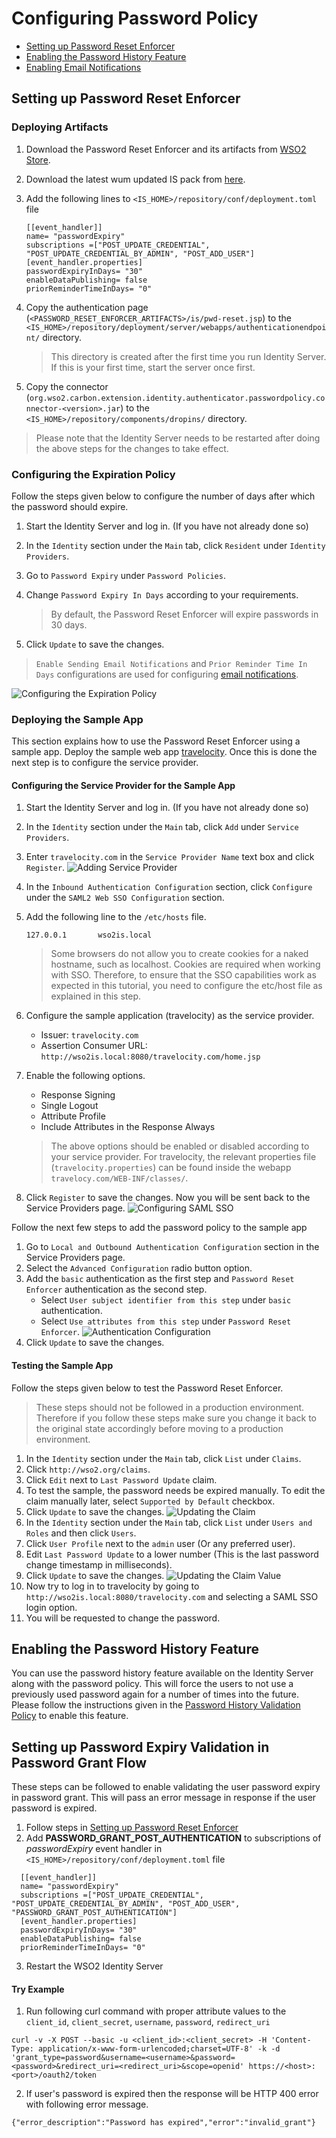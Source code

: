 # Configuring Password Policy

* [Setting up Password Reset Enforcer](#setting-up-password-reset-enforcer)
* [Enabling the Password History Feature](#enabling-the-password-history-feature)
* [Enabling Email Notifications](#enabling-email-notifications)

## Setting up Password Reset Enforcer

### Deploying Artifacts

1. Download the Password Reset Enforcer and its artifacts from [WSO2 Store](https://store.wso2.com/store/assets/isconnector/details/502efeb1-cc59-4b62-a197-8c612797933c).

2. Download the latest wum updated IS pack from [here](https://wso2.com/identity-and-access-management/).

2. Add the following lines to `<IS_HOME>/repository/conf/deployment.toml` file

   ```
   [[event_handler]]
   name= "passwordExpiry"
   subscriptions =["POST_UPDATE_CREDENTIAL", "POST_UPDATE_CREDENTIAL_BY_ADMIN", "POST_ADD_USER"]
   [event_handler.properties]
   passwordExpiryInDays= "30"
   enableDataPublishing= false
   priorReminderTimeInDays= "0"
   ```
3. Copy the authentication page (`<PASSWORD_RESET_ENFORCER_ARTIFACTS>/is/pwd-reset.jsp`) to the `<IS_HOME>/repository/deployment/server/webapps/authenticationendpoint/` directory.
   
   > This directory is created after the first time you run Identity Server. If this is your first time, start the server once first.

4. Copy the connector (`org.wso2.carbon.extension.identity.authenticator.passwordpolicy.connector-<version>.jar`) to the `<IS_HOME>/repository/components/dropins/` directory.

> Please note that the Identity Server needs to be restarted after doing the above steps for the changes to take effect.

### Configuring the Expiration Policy

Follow the steps given below to configure the number of days after which the password should expire.

1. Start the Identity Server and log in. (If you have not already done so)
2. In the `Identity` section under the `Main` tab, click `Resident` under `Identity Providers`.
3. Go to `Password Expiry` under `Password Policies`.
4. Change `Password Expiry In Days` according to your requirements.
   
   > By default, the Password Reset Enforcer will expire passwords in 30 days.
5. Click `Update` to save the changes.

> `Enable Sending Email Notifications` and `Prior Reminder Time In Days` configurations are used for configuring [email notifications](#enabling-email-notifications).

![Configuring the Expiration Policy](img/password-expiry-policy-config.png "Configuring the Expiration Policy")

### Deploying the Sample App

This section explains how to use the Password Reset Enforcer using a sample app.
Deploy the sample web app [travelocity](https://docs.wso2.com/display/ISCONNECTORS/Deploying+the+Sample+App).
Once this is done the next step is to configure the service provider.

#### Configuring the Service Provider for the Sample App

1. Start the Identity Server and log in. (If you have not already done so)
2. In the `Identity` section under the `Main` tab, click `Add` under `Service Providers`.
3. Enter `travelocity.com` in the `Service Provider Name` text box and click `Register`.
   ![Adding Service Provider](img/add-service-provider.png "Adding Service Provider")
4. In the `Inbound Authentication Configuration` section, click `Configure` under the `SAML2 Web SSO Configuration` section.
5. Add the following line to the `/etc/hosts` file.
   ```
   127.0.0.1       wso2is.local
   ```
   > Some browsers do not allow you to create cookies for a naked hostname, such as localhost. Cookies are required when working with SSO. Therefore, to ensure that the SSO capabilities work as expected in this tutorial, you need to configure the etc/host file as explained in this step.
5. Configure the sample application (travelocity) as the service provider.
   * Issuer: `travelocity.com`
   * Assertion Consumer URL: `http://wso2is.local:8080/travelocity.com/home.jsp`
6. Enable the following options.
   * Response Signing
   * Single Logout
   * Attribute Profile
   * Include Attributes in the Response Always
   
   > The above options should be enabled or disabled according to your service provider. For travelocity, the relevant properties file (`travelocity.properties`) can be found inside the webapp `travelocy.com/WEB-INF/classes/`.
7. Click `Register` to save the changes. Now you will be sent back to the Service Providers page.
   ![Configuring SAML SSO](img/configure-saml-sso.png "Configuring SAML SSO")


Follow the next few steps to add the password policy to the sample app

1. Go to `Local and Outbound Authentication Configuration` section in the Service Providers page.
2. Select the `Advanced Configuration` radio button option.
3. Add the `basic` authentication as the first step and `Password Reset Enforcer` authentication as the second step.
   * Select `User subject identifier from this step` under `basic` authentication.
   * Select `Use attributes from this step` under `Password Reset Enforcer`.
   ![Authentication Configuration](img/authentication-configuration.png "Authentication Configuration")
4. Click `Update` to save the changes.

#### Testing the Sample App

Follow the steps given below to test the Password Reset Enforcer.

> These steps should not be followed in a production environment. Therefore if you follow these steps make sure you change it back to the original state accordingly before moving to a production environment.

1. In the `Identity` section under the `Main` tab, click `List` under `Claims`.
2. Click `http://wso2.org/claims`.
3. Click `Edit` next to `Last Password Update` claim.
4. To test the sample, the password needs be expired manually. To edit the claim manually later, select `Supported by Default` checkbox.
5. Click `Update` to save the changes.
   ![Updating the Claim](img/update-claim.png "Updating the Claim")
6. In the `Identity` section under the `Main` tab, click `List` under `Users and Roles` and then click `Users`.
7. Click `User Profile` next to the `admin` user (Or any preferred user).
8. Edit `Last Password Update` to a lower number (This is the last password change timestamp in milliseconds).
9. Click `Update` to save the changes.
   ![Updating the Claim Value](img/update-claim-value.png "Updating the Claim Value")
10. Now try to log in to travelocity by going to `http://wso2is.local:8080/travelocity.com` and selecting a SAML SSO login option.
11. You will be requested to change the password.

## Enabling the Password History Feature

You can use the password history feature available on the Identity Server along with the password policy.
This will force the users to not use a previously used password again for a number of times into the future.
Please follow the instructions given in the [Password History Validation Policy](https://docs.wso2.com/display/IS540/Password+History+Validation) to enable this feature.

## Setting up Password Expiry Validation in Password Grant Flow

These steps can be followed to enable validating the user password expiry in password grant. This will pass an error message in response if the user password is expired.

1. Follow steps in [Setting up Password Reset Enforcer](#setting-up-password-reset-enforcer)
2. Add **PASSWORD_GRANT_POST_AUTHENTICATION** to subscriptions of *passwordExpiry* event handler in `<IS_HOME>/repository/conf/deployment.toml` file

 ```
   [[event_handler]]
   name= "passwordExpiry"
   subscriptions =["POST_UPDATE_CREDENTIAL", "POST_UPDATE_CREDENTIAL_BY_ADMIN", "POST_ADD_USER", "PASSWORD_GRANT_POST_AUTHENTICATION"]
   [event_handler.properties]
   passwordExpiryInDays= "30"
   enableDataPublishing= false
   priorReminderTimeInDays= "0"
   ```
3. Restart the WSO2 Identity Server

#### Try Example

1. Run following curl command with proper attribute values to the `client_id`, `client_secret`, `username`, `password`, `redirect_uri`

```
curl -v -X POST --basic -u <client_id>:<client_secret> -H 'Content-Type: application/x-www-form-urlencoded;charset=UTF-8' -k -d 'grant_type=password&username=<username>&password=<password>&redirect_uri=<redirect_uri>&scope=openid' https://<host>:<port>/oauth2/token
```
2. If user's password is expired then the response will be HTTP 400 error with following error message.

```
{"error_description":"Password has expired","error":"invalid_grant"}
```